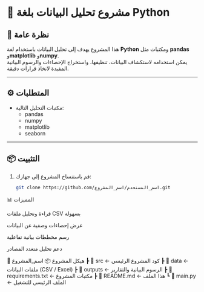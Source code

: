 # 🚀 مشروع تحليل البيانات بلغة Python

## 📘 نظرة عامة
هذا المشروع يهدف إلى تحليل البيانات باستخدام لغة **Python** ومكتبات مثل **pandas** و**matplotlib** و**numpy**.  
يمكن استخدامه لاستكشاف البيانات، تنظيفها، واستخراج الإحصاءات والرسوم البيانية المفيدة لاتخاذ قرارات دقيقة.

---

## ⚙️ المتطلبات



- مكتبات التحليل التالية:
  - pandas  
  - numpy  
  - matplotlib  
  - seaborn  

---

## 📦 التثبيت
1. قم باستنساخ المشروع إلى جهازك:
   ```bash
   git clone https://github.com/اسم_المستخدم/اسم_المشروع.git


📊 المميزات

قراءة وتحليل ملفات CSV بسهولة

عرض إحصاءات وصفية عن البيانات

رسم مخططات بيانية تفاعلية

دعم تحليل متعدد المصادر


📁 هيكل المشروع
📦 اسم_المشروع
 ┣ 📂 src               ← كود المشروع الرئيسي
 ┣ 📂 data              ← ملفات البيانات (CSV / Excel)
 ┣ 📂 outputs           ← الرسوم البيانية والتقارير
 ┣ 📜 requirements.txt  ← مكتبات المشروع
 ┣ 📜 README.md         ← هذا الملف
 ┗ 📜 main.py           ← الملف الرئيسي للتشغيل
